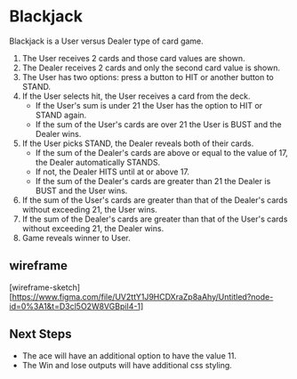 # Blackjack
Blackjack is a User versus Dealer type of card game. 
1. The User receives 2 cards and those card values are shown.
2. The Dealer receives 2 cards and only the second card value is shown.
3. The User has two options: press a button to HIT or another button to STAND.
4. If the User selects hit, the User receives a card from the deck.
   * If the User's sum is under 21 the User has the option to HIT or STAND again.
   * If the sum of the User's cards are over 21 the User is BUST and the Dealer wins.
5. If the User picks STAND, the Dealer reveals both of their cards.
   * If the sum of the Dealer's cards are above or equal to the value of 17, the Dealer automatically STANDS.
   * If not, the Dealer HITS until at or above 17.
   * If the sum of the Dealer's cards are greater than 21 the Dealer is BUST and the User wins.
6. If the sum of the User's cards are greater than that of the Dealer's cards without exceeding 21, the User wins.
7. If the sum of the Dealer's cards are greater than that of the User's cards without exceeding 21, the Dealer wins.
9. Game reveals winner to User.

## wireframe
[wireframe-sketch][https://www.figma.com/file/UV2ttY1J9HCDXraZp8aAhy/Untitled?node-id=0%3A1&t=D3cl5O2W8VGBpiI4-1]

## Next Steps
* The ace will have an additional option to have the value 11. 
* The Win and lose outputs will have additional css styling. 

